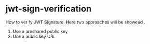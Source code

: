 # jwt-sign-verification
How to verify JWT Signature. Here two approaches will be showeed . 
 1. Use a preshared public key 
 2. Use a public key URL
